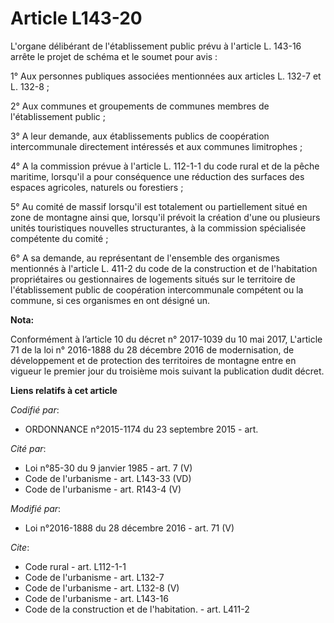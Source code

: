 # Article L143-20

L'organe délibérant de l'établissement public prévu à l'article L. 143-16 arrête le projet de schéma et le soumet pour
avis : 

1° Aux personnes publiques associées mentionnées aux articles L. 132-7 et L. 132-8 ; 

2° Aux communes et groupements de communes membres de l'établissement public ; 

3° A leur demande, aux établissements publics de coopération intercommunale directement intéressés et aux communes
limitrophes ; 

4° A la commission prévue à l'article L. 112-1-1 du code rural et de la pêche maritime, lorsqu'il a pour conséquence une
réduction des surfaces des espaces agricoles, naturels ou forestiers ; 

5° Au comité de massif lorsqu'il est totalement ou partiellement situé en zone de montagne ainsi que, lorsqu'il prévoit la
création d'une ou plusieurs unités touristiques nouvelles structurantes, à la commission spécialisée compétente du comité ; 

6° A sa demande, au représentant de l'ensemble des organismes mentionnés à l'article L. 411-2 du code de la construction et
de l'habitation propriétaires ou gestionnaires de logements situés sur le territoire de l'établissement public de coopération
intercommunale compétent ou la commune, si ces organismes en ont désigné un.

**Nota:**

Conformément à l’article 10 du décret n° 2017-1039 du 10 mai 2017, L'article 71 de la loi n° 2016-1888 du 28 décembre 2016 de
modernisation, de développement et de protection des territoires de montagne entre en vigueur le premier jour du troisième
mois suivant la publication dudit décret.

**Liens relatifs à cet article**

_Codifié par_:

  - ORDONNANCE n°2015-1174 du 23 septembre 2015 - art.

_Cité par_:

  - Loi n°85-30 du 9 janvier 1985 - art. 7 (V)
  - Code de l'urbanisme - art. L143-33 (VD)
  - Code de l'urbanisme - art. R143-4 (V)

_Modifié par_:

  - Loi n°2016-1888 du 28 décembre 2016 - art. 71 (V)

_Cite_:

  - Code rural - art. L112-1-1
  - Code de l'urbanisme - art. L132-7
  - Code de l'urbanisme - art. L132-8 (V)
  - Code de l'urbanisme - art. L143-16
  - Code de la construction et de l'habitation. - art. L411-2
